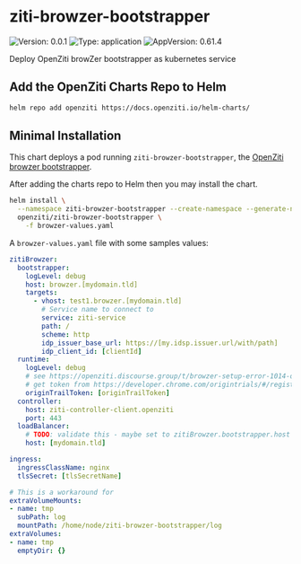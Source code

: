 <!-- README.md generated by helm-docs from README.md.gotmpl -->
# ziti-browzer-bootstrapper

![Version: 0.0.1](https://img.shields.io/badge/Version-0.0.1-informational?style=flat-square) ![Type: application](https://img.shields.io/badge/Type-application-informational?style=flat-square) ![AppVersion: 0.61.4](https://img.shields.io/badge/AppVersion-0.61.4-informational?style=flat-square)

Deploy OpenZiti browZer bootstrapper as kubernetes service

## Add the OpenZiti Charts Repo to Helm

```bash
helm repo add openziti https://docs.openziti.io/helm-charts/
```

## Minimal Installation

This chart deploys a pod running `ziti-browzer-bootstrapper`, the [OpenZiti browzer bootstrapper](https://github.com/openziti/ziti-browzer-bootstrapper/).

After adding the charts repo to Helm then you may install the chart.

```bash
helm install \
  --namespace ziti-browzer-bootstrapper --create-namespace --generate-name \
  openziti/ziti-browzer-bootstrapper \
    -f browzer-values.yaml
```

A `browzer-values.yaml` file with some samples values:

```yaml
zitiBrowzer:
  bootstrapper:
    logLevel: debug
    host: browzer.[mydomain.tld]
    targets:
      - vhost: test1.browzer.[mydomain.tld]
        # Service name to connect to
        service: ziti-service
        path: /
        scheme: http
        idp_issuer_base_url: https://[my.idsp.issuer.url/with/path]
        idp_client_id: [clientId]
  runtime:
    logLevel: debug
    # see https://openziti.discourse.group/t/browzer-setup-error-1014-origintrial-subdomain-mismatch/2481
    # get token from https://developer.chrome.com/origintrials/#/register_trial/1603844417297317889
    originTrailToken: [originTrailToken]
  controller:
    host: ziti-controller-client.openziti
    port: 443
  loadBalancer:
    # TODO: validate this - maybe set to zitiBrowzer.bootstrapper.host ?
    host: [mydomain.tld]

ingress:
  ingressClassName: nginx
  tlsSecret: [tlsSecretName]

# This is a workaround for
extraVolumeMounts:
- name: tmp
  subPath: log
  mountPath: /home/node/ziti-browzer-bootstrapper/log
extraVolumes:
- name: tmp
  emptyDir: {}

```

<!-- README.md generated by helm-docs from README.md.gotmpl -->
